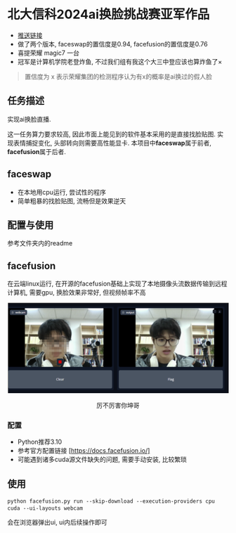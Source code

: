 # 北大信科2024ai换脸挑战赛亚军作品
- [推送链接](https://mp.weixin.qq.com/s/TuG7VUBKBkHNbs2RvlMGZw)
- 做了两个版本, faceswap的置信度是0.94, facefusion的置信度是0.76
- 喜提荣耀 magic7 一台
- 冠军是计算机学院老登炸鱼, 不过我们组有我这个大三中登应该也算炸鱼了×
> 置信度为 x 表示荣耀集团的检测程序认为有x的概率是ai换过的假人脸

## 任务描述
实现ai换脸直播. 

这一任务算力要求较高, 因此市面上能见到的软件基本采用的是直接找脸贴图. 实现表情捕捉变化, 头部转向则需要高性能显卡. 本项目中**faceswap**属于前者, **facefusion**属于后者.
 
## faceswap
- 在本地用cpu运行, 尝试性的程序
- 简单粗暴的找脸贴图, 流畅但是效果逆天

## 配置与使用
参考文件夹内的readme


## facefusion  
在云端linux运行, 在开源的facefusion基础上实现了本地摄像头流数据传输到远程计算机, 需要gpu, 换脸效果非常好, 但视频帧率不高

<div style="text-align: center;">
    <img src="qlc换坤坤.png" alt="图片描述" style="max-width: 100%; height: auto;">
    <p>厉不厉害你坤哥</p>
</div>


### 配置
- Python推荐3.10
- 参考官方配置链接 [https://docs.facefusion.io/]
- 可能遇到诸多cuda源文件缺失的问题, 需要手动安装, 比较繁琐
## 使用
```
python facefusion.py run --skip-download --execution-providers cpu cuda --ui-layouts webcam
```
会在浏览器弹出ui, ui内后续操作即可